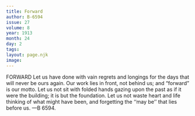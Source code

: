```yaml
---
title: Forward
author: B-6594
issue: 27
volume: 8
year: 1913
month: 24
day: 2
tags:
layout: page.njk
image:
---
```

FORWARD    Let us have done with vain regrets and longings for the days that will never be ours again. Our work lies in front, not behind us; and “forward” is our motto. Let us not sit with folded hands gazing upon the past as if it were the building; it is but the foundation. Let us not waste heart and life thinking of what might have been, and forgetting the ‘‘may be’’ that lies before us. —B 6594. 


